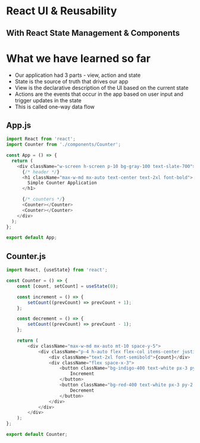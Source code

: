 # React UI & Reusability
## With React State Management & Components

# What we have learned so far
- Our application had 3 parts - view, action and state
- State is the source of truth that drives our app
- View is the declarative description of the UI based on the current state
- Actions are the events that occur in the app based on user input and trigger updates in the state
- This is called one-way data flow

## App.js
```js
import React from 'react';
import Counter from './components/Counter';

const App = () => {
  return (
    <div className="w-screen h-screen p-10 bg-gray-100 text-slate-700">
      {/* header */}
      <h1 className="max-w-md mx-auto text-center text-2xl font-bold">
        Simple Counter Application
      </h1>

      {/* counters */}
      <Counter></Counter>
      <Counter></Counter>
    </div>
  );
};

export default App;
```

## Counter.js
```js
import React, {useState} from 'react';

const Counter = () => {
    const [count, setCount] = useState(0);

    const increment = () => {
        setCount((prevCount) => prevCount + 1);
    };

    const decrement = () => {
        setCount((prevCount) => prevCount - 1);
    };

    return (
        <div className="max-w-md mx-auto mt-10 space-y-5">
            <div className="p-4 h-auto flex flex-col items-center justify-center space-y-5 bg-white rounded shadow">
                <div className="text-2xl font-semibold">{count}</div>
                <div className="flex space-x-3">
                    <button className="bg-indigo-400 text-white px-3 py-2 rounded shadow" onClick={increment}>
                        Increment
                    </button>
                    <button className="bg-red-400 text-white px-3 py-2 rounded shadow" onClick={decrement}>
                        Decrement
                    </button>
                </div>
            </div>
        </div>
    );
};

export default Counter;
```